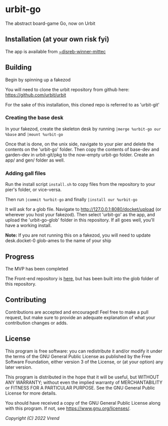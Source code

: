 # urbit-go
The abstract board-game Go, now on Urbit

## Installation (at your own risk fyi)

The app is available from [~disreb-winner-mittec](web+urbitgraph://~disreb-winner-mittec/urbit-go)

## Building

Begin by spinning up a fakezod

You will need to clone the urbit repository from github here: https://github.com/urbit/urbit

For the sake of this installation, this cloned repo is referred to as 'urbit-git'

### Creating the base desk

In your fakezod, create the skeleton desk by running `|merge %urbit-go our %base` and `|mount %urbit-go`

Once that is done, on the unix side, navigate to your pier and delete the contents on the 'urbit-go' folder. Then copy the contents of
base-dev and garden-dev in urbit-git/pkg to the now-empty urbit-go folder. Create an app/ and gen/ folder as well.

### Adding gall files

Run the install script `install.sh` to copy files from the repository to your pier's folder, or vice-versa.

Then run `|commit %urbit-go` and finally `|install our %urbit-go`

It will ask for a glob file. Navigate to http://127.0.0.1:8080/docket/upload (or wherever you host your fakezod). Then select 'urbit-go'
as the app, and upload the 'urbit-go-glob' folder in this repository. If all goes well, you'll have a working install.

**Note:** If you are not running this on a fakezod, you will need to update desk.docket-0 glob-ames to the name of your ship

## Progress

The MVP has been completed

The Front-end repository is [here](https://github.com/Vrend/urbit-go-frontend), but has been built into the glob folder of this repository.

## Contributing

Contributions are accepted and encouraged! Feel free to make a pull request, but make sure to provide
an adequate explanation of what your contribution changes or adds.

## License

This program is free software: you can redistribute it and/or modify
it under the terms of the GNU General Public License as published by
the Free Software Foundation, either version 3 of the License, or
(at your option) any later version.

This program is distributed in the hope that it will be useful,
but WITHOUT ANY WARRANTY; without even the implied warranty of
MERCHANTABILITY or FITNESS FOR A PARTICULAR PURPOSE.  See the
GNU General Public License for more details.

You should have received a copy of the GNU General Public License
along with this program.  If not, see <https://www.gnu.org/licenses/>.

*Copyright (C) 2022 Vrend*

